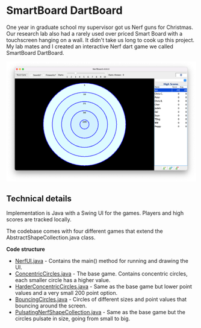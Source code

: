 # SmartBoard DartBoard

One year in graduate school my supervisor got us Nerf guns for Christmas. Our research lab also had a rarely used over priced Smart Board with a touchscreen hanging on a wall. It didn't take us long to cook up this project. My lab mates and I created an interactive Nerf dart game we called SmartBoard DartBoard.

![SmartBoard DartBoard](/assets/smart-board-dartboard.png)

## Technical details

Implementation is Java with a Swing UI for the games. Players and high scores are tracked locally.

The codebase comes with four different games that extend the AbstractShapeCollection.java class.

**Code structure**
* [NerfUI.java](https://github.com/thefalc/smart-board-dartboard/blob/main/ca.uvic.cs.chisel.nerf/src/ca/uvic/cs/chisel/nerf/NerfUI.java) - Contains the main() method for running and drawing the UI.
* [ConcentricCircles.java](https://github.com/thefalc/smart-board-dartboard/blob/main/ca.uvic.cs.chisel.nerf/src/ca/uvic/cs/chisel/nerf/shapes/ConcentricCircles.java) - The base game. Contains concentric circles, each smaller circle has a higher value.
* [HarderConcentricCircles.java](https://github.com/thefalc/smart-board-dartboard/blob/main/ca.uvic.cs.chisel.nerf/src/ca/uvic/cs/chisel/nerf/shapes/HarderConcentricCircles.java) - Same as the base game but lower point values and a very small 200 point option.
* [BouncingCircles.java](https://github.com/thefalc/smart-board-dartboard/blob/main/ca.uvic.cs.chisel.nerf/src/ca/uvic/cs/chisel/nerf/shapes/BouncingCircles.java) - Circles of different sizes and point values that bouncing around the screen.
* [PulsatingNerfShapeCollection.java](https://github.com/thefalc/smart-board-dartboard/blob/main/ca.uvic.cs.chisel.nerf/src/ca/uvic/cs/chisel/nerf/shapes/PulsatingNerfShapeCollection.java) - Same as the base game but the circles pulsate in size, going from small to big.

